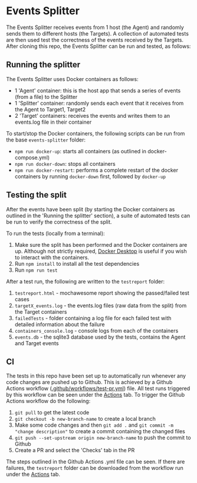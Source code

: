 # Events Splitter
The Events Splitter receives events from 1 host (the Agent) and randomly sends them to different hosts (the Targets). A collection of automated tests are then used test the correctness of the events received by the Targets. After cloning this repo, the Events Splitter can be run and tested, as follows:

## Running the splitter
The Events Splitter uses Docker containers as follows:
- 1 'Agent' container: this is the host app that sends a series of events (from a file) to the Splitter
- 1 'Splitter' container: randomly sends each event that it receives from the Agent to Target1, Target2
- 2 'Target' containers: receives the events and writes them to an events.log file in their container

To start/stop the Docker containers, the following scripts can be run from the base `events-splitter` folder:
- `npm run docker-up`: starts all containers (as outlined in docker-compose.yml)
- `npm run docker-down`: stops all containers
- `npm run docker-restart`: performs a complete restart of the docker containers by running `docker-down` first, followed by `docker-up`

## Testing the split
After the events have been split (by starting the Docker containers as outlined in the 'Running the splitter' section), a suite of automated tests can be run to verify the correctness of the split.

To run the tests (locally from a terminal):
1. Make sure the split has been performed and the Docker containers are up. Although not strictly required, [Docker Desktop](https://www.docker.com/products/docker-desktop/) is useful if you wish to interact with the containers.
2. Run `npm install` to install all the test dependencies
3. Run `npm run test`

After a test run, the following are written to the `testreport` folder:
1. `testreport.html` - mochawesome report showing the passed/failed test cases
2. `targetX_events.log` - the events.log files (raw data from the split) from the Target containers 
3. `failedTests` - folder containing a log file for each failed test with detailed information about the failure
4. `containers_console.log` - console logs from each of the containers
5. `events.db` - the sqlite3 database used by the tests, contains the Agent and Target events

## CI
The tests in this repo have been set up to automatically run whenever any code changes are pushed up to Github. This is achieved by a Github Actions workflow ([.github/workflows/test-pr.yml](https://github.com/clhobbs/events-splitter/blob/main/.github/workflows/test-pr.yml)) file. All test runs triggered by this workflow can be seen under the [Actions](https://github.com/clhobbs/events-splitter/actions) tab. To trigger the Github Actions workflow do the following:
1. `git pull` to get the latest code
2. `git checkout -b new-branch-name` to create a local branch
3. Make some code changes and then `git add .` and `git commit -m "change description"` to create a commit containing the changed files
4. `git push --set-upstream origin new-branch-name` to push the commit to Github
5. Create a PR and select the 'Checks' tab in the PR

The steps outlined in the Github Actions .yml file can be seen. If there are failures, the `testreport` folder can be downloaded from the workflow run under the [Actions](https://github.com/clhobbs/events-splitter/actions) tab.
